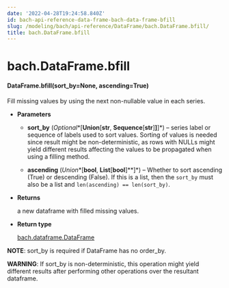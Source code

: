 ```yaml
---
date: '2022-04-28T19:24:58.840Z'
id: bach-api-reference-data-frame-bach-data-frame-bfill
slug: /modeling/bach/api-reference/DataFrame/bach.DataFrame.bfill/
title: bach.DataFrame.bfill
---
```


# bach.DataFrame.bfill


#### DataFrame.bfill(sort_by=None, ascending=True)
Fill missing values by using the next non-nullable value in each series.


* **Parameters**

    
    * **sort_by** (*Optional**[**Union**[**str**, **Sequence**[**str**]**]**]*) – series label or sequence of labels used to sort values.
    Sorting of values is needed since result might be non-deterministic, as rows with NULLs might
    yield different results affecting the values to be propagated when using a filling method.


    * **ascending** (*Union**[**bool**, **List**[**bool**]**]*) – Whether to sort ascending (True) or descending (False). If this is a list, then the
    `sort_by` must also be a list and `len(ascending) == len(sort_by)`.



* **Returns**

    a new dataframe with filled missing values.



* **Return type**

    [bach.dataframe.DataFrame](/docs/modeling/bach/api-reference/DataFrame/bach.DataFrame/#bach.DataFrame)


**NOTE**: sort_by is required if DataFrame has no order_by.

**WARNING**: If sort_by is non-deterministic, this operation might yield different results after
performing other operations over the resultant dataframe.

<!-- !! processed by numpydoc !! -->

